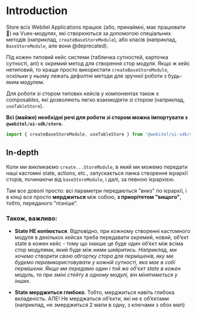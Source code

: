 # Introduction

Store всіх Webitel Applications працює (або, принаймні, має працювати 🙂) на Vuex-модулях, які створюються за допомогою
спеціальних методів (наприклад, `createBaseStoreModule`), або класів (наприклад, `BaseStoreModule`, але вони
@deprecated).

Під кожен типовий кейс системи (табличка сутностей, карточка сутності, апі) є окремий метод для створення стор модуля.
Якщо ж кейс нетиповий, то краще просто використати `createBaseStoreModule`, оскільки у ньому лежать дефолтні методи
для зручної роботи з будь-яким модулем.

Для роботи зі стором типових кейсів у компонентах також є composables, які дозволяють легко взаємодіяти зі стором
(наприклад, `useTableStore`).

**Всі (майже) необхідні речі для роботи зі стором можна імпортувати з `@webitel/ui-sdk/store`.**

```javascript
import { createBaseStoreModule, useTableStore } from '@webitel/ui-sdk/store';
```

## In-depth

Коли ми викликаємо `create...StoreModule`, в який ми можемо передати наші кастомні state, actions, etc., запускається
ланка створення ієрархії сторів, починаючи від `baseStoreModule`, і далі, за певною ієрархією.

Там все доволі просто: всі параметри передаються "вниз" по ієрархії, і в кінці все просто **мерджиться** між собою,
**з приорітетом "вищого"**, тобто, переданого "пізніше".

### Також, важливо:

* **State НЕ копіюється**. Відповідно, при кожному створенні кастомного модуля в декількох кейсах треба передавати
  окремий,
  новий, обʼєкт state в кожен кейс - тому що інакше це буде один обʼєкт між всіма стор модулями, який буде між ними
  шейритись.
  _Наприклад, ми хочемо створити свою обгортку стора для пермішенів, яку ми будемо перевикористовувати у кожній
  сутності, яка
  має в собі пермішени. Якщо ми передамо один і той же обʼєкт state в кожен модуль, то при зміні стейту в одному модулі,
  він мінятиметься у інших._


* **State мерджиться глибоко**. Тобто, мерджиться навіть глибока вкладеність. АЛЕ! Не мерджаться обʼєкти, які не є
  обʼєктами
  (наприклад, не змерджиться 2 мапи в одну, з ключами з обох мап)
